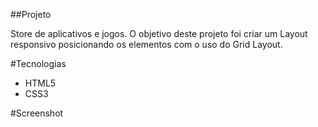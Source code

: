 ##Projeto

Store de aplicativos e jogos.
O objetivo deste projeto foi criar um Layout responsivo posicionando os elementos com o uso do Grid Layout.

#Tecnologias

- HTML5
- CSS3

#Screenshot
